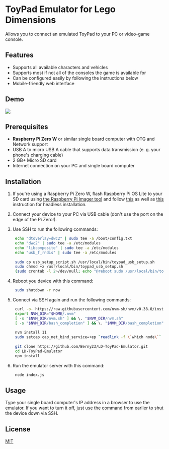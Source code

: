 # ToyPad Emulator for Lego Dimensions
Allows you to connect an emulated ToyPad to your PC or video-game console.

## Features
- Supports all available characters and vehicles
- Supports most if not all of the consoles the game is available for
- Can be configured easily by following the instructions below
- Mobile-friendly web interface

## Demo
![](https://i.imgur.com/oRAWufB.jpg)

## Prerequisites
* **Raspberry Pi Zero W** or similar single board computer with OTG and Network support
* USB A to micro USB A cable that supports data transmission (e. g. your phone's charging cable)
* 2 GB+ Micro SD card
* Internet connection on your PC and single board computer

## Installation

1. If you're using a Raspberry Pi Zero W, flash Raspberry Pi OS Lite to your SD card using [the Raspberry Pi Imager tool](https://www.raspberrypi.org/software/) and follow [this](https://www.raspberrypi.org/documentation/configuration/wireless/headless.md) as well as [this](https://www.raspberrypi.org/documentation/remote-access/ssh/README.md) instruction for headless installation.

2. Connect your device to your PC via USB cable (don't use the port on the edge of the Pi Zero!).

4. Use SSH to run the following commands:<br>
   ```bash
    echo "dtoverlay=dwc2" | sudo tee -a /boot/config.txt
    echo "dwc2" | sudo tee -a /etc/modules
    echo "libcomposite" | sudo tee -a /etc/modules
    echo "usb_f_rndis" | sudo tee -a /etc/modules
    
    sudo cp usb_setup_script.sh /usr/local/bin/toypad_usb_setup.sh
    sudo chmod +x /usr/local/bin/toypad_usb_setup.sh
    (sudo crontab -l 2>/dev/null; echo "@reboot sudo /usr/local/bin/toypad_usb_setup.sh") | sudo crontab -
   ```
   
5. Reboot you device with this command:
   ```bash
    sudo shutdown -r now
   ```
   
6. Connect via SSH again and run the following commands:
   ```bash
    curl -o- https://raw.githubusercontent.com/nvm-sh/nvm/v0.38.0/install.sh | bash
    export NVM_DIR="$HOME/.nvm"
    [ -s "$NVM_DIR/nvm.sh" ] && \. "$NVM_DIR/nvm.sh"
    [ -s "$NVM_DIR/bash_completion" ] && \. "$NVM_DIR/bash_completion"
    
    nvm install 11
    sudo setcap cap_net_bind_service=+ep `readlink -f \`which node\``
    
    git clone https://github.com/Berny23/LD-ToyPad-Emulator.git
    cd LD-ToyPad-Emulator
    npm install
   ```
   
7. Run the emulator server with this command:
   ```bash
    node index.js
   ```

## Usage
Type your single board computer's IP address in a browser to use the emulator. If you want to turn it off, just use the command from earlier to shut the device down via SSH.

## License
[MIT](https://choosealicense.com/licenses/mit/)
